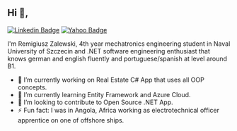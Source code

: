 ## Hi 👋, 
[![Linkedin Badge](https://img.shields.io/badge/-RemigiuszZalewski-blue?style=flat-square&logo=Linkedin&logoColor=white&link=https://www.linkedin.com/in/remigiusz-zalewski-15a4a819a/)](https://www.linkedin.com/in/remigiusz-zalewski-15a4a819a/)
[![Yahoo Badge](https://img.shields.io/badge/e--mail-remigiuszzalewski%40yahoo.com-blueviolet)](mailto:remigiuszzalewski@yahoo.com)

I'm Remigiusz Zalewski, 4th year mechatronics engineering student in Naval University of Szczecin and .NET software engineering enthusiast that knows german and english fluently and portuguese/spanish at level around B1.

- 🔭 I’m currently working on Real Estate C# App that uses all OOP concepts.
- 🌱 I’m currently learning Entity Framework and Azure Cloud.
- 👯 I’m looking to contribute to Open Source .NET App.
- ⚡ Fun fact: I was in Angola, Africa working as electrotechnical officer apprentice on one of offshore ships.
